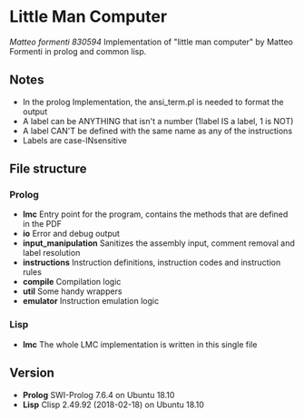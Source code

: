 # Little Man Computer

*Matteo formenti 830594*
Implementation of "little man computer" by Matteo Formenti in prolog and common lisp.

## Notes

- In the prolog Implementation, the ansi_term.pl is needed to format the output
- A label can be ANYTHING that isn't a number (1label IS a label, 1 is NOT)
- A label CAN'T be defined with the same name as any of the instructions
- Labels are case-INsensitive

## File structure

### Prolog

- **lmc** Entry point for the program, contains the methods that are defined in the PDF
- **io** Error and debug output
- **input_manipulation** Sanitizes the assembly input, comment removal and label resolution
- **instructions** Instruction definitions, instruction codes and instruction rules
- **compile** Compilation logic
- **util** Some handy wrappers
- **emulator** Instruction emulation logic

### Lisp

- **lmc** The whole LMC implementation is written in this single file

## Version

- **Prolog** SWI-Prolog 7.6.4 on Ubuntu 18.10
- **Lisp** Clisp 2.49.92 (2018-02-18) on Ubuntu 18.10